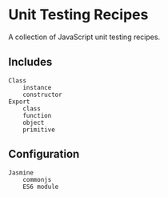 # Unit Testing Recipes

A collection of JavaScript unit testing recipes. 

## Includes

    Class
        instance
        constructor
    Export
        class
        function
        object
        primitive
        
## Configuration

    Jasmine
        commonjs
        ES6 module
